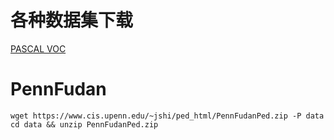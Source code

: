 # 各种数据集下载

[PASCAL VOC](http://host.robots.ox.ac.uk/pascal/VOC/voc2012/index.html#devkit)

# PennFudan
```shell
wget https://www.cis.upenn.edu/~jshi/ped_html/PennFudanPed.zip -P data
cd data && unzip PennFudanPed.zip
```